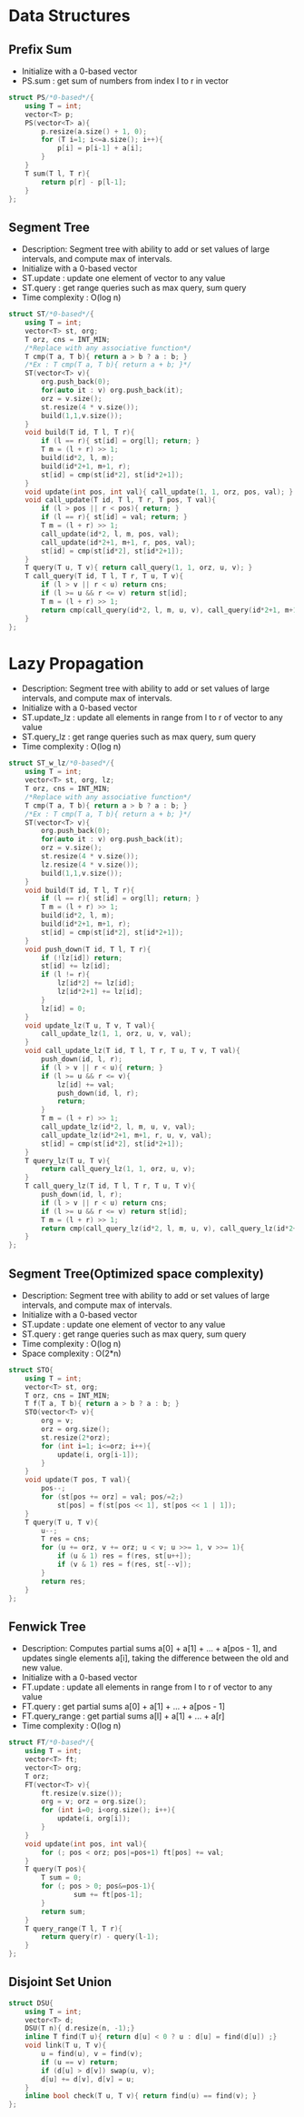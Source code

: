 # Data Structures
## Prefix Sum

+ Initialize with a 0-based vector
+ PS.sum : get sum of numbers from index l to r in vector

```cpp
struct PS/*0-based*/{
    using T = int;
    vector<T> p;
    PS(vector<T> a){
        p.resize(a.size() + 1, 0);
        for (T i=1; i<=a.size(); i++){
            p[i] = p[i-1] + a[i];
        }
    }
    T sum(T l, T r){
        return p[r] - p[l-1];
    }
};
```

## Segment Tree

+ Description: Segment tree with ability to add or set values of large intervals, and compute max of intervals.
+ Initialize with a 0-based vector
+ ST.update : update one element of vector to any value
+ ST.query : get range queries such as max query, sum query
+ Time complexity : O(log n)

```cpp
struct ST/*0-based*/{
    using T = int;
    vector<T> st, org;
    T orz, cns = INT_MIN;
    /*Replace with any associative function*/
    T cmp(T a, T b){ return a > b ? a : b; }
    /*Ex : T cmp(T a, T b){ return a + b; }*/
    ST(vector<T> v){
        org.push_back(0);
        for(auto it : v) org.push_back(it);
        orz = v.size();
        st.resize(4 * v.size());
        build(1,1,v.size());
    }
    void build(T id, T l, T r){
        if (l == r){ st[id] = org[l]; return; }
        T m = (l + r) >> 1;
        build(id*2, l, m);
        build(id*2+1, m+1, r);
        st[id] = cmp(st[id*2], st[id*2+1]);
    }
    void update(int pos, int val){ call_update(1, 1, orz, pos, val); }
    void call_update(T id, T l, T r, T pos, T val){
        if (l > pos || r < pos){ return; }
        if (l == r){ st[id] = val; return; }
        T m = (l + r) >> 1;
        call_update(id*2, l, m, pos, val);
        call_update(id*2+1, m+1, r, pos, val);
        st[id] = cmp(st[id*2], st[id*2+1]);
    }
    T query(T u, T v){ return call_query(1, 1, orz, u, v); }
    T call_query(T id, T l, T r, T u, T v){
        if (l > v || r < u) return cns;
        if (l >= u && r <= v) return st[id];
        T m = (l + r) >> 1;
        return cmp(call_query(id*2, l, m, u, v), call_query(id*2+1, m+1, r, u, v));
    }
};


```
# Lazy Propagation

+ Description: Segment tree with ability to add or set values of large intervals, and compute max of intervals.
+ Initialize with a 0-based vector
+ ST.update_lz : update all elements in range from l to r of vector to any value
+ ST.query_lz : get range queries such as max query, sum query
+ Time complexity : O(log n)

```cpp
struct ST_w_lz/*0-based*/{
    using T = int;
    vector<T> st, org, lz;
    T orz, cns = INT_MIN;
    /*Replace with any associative function*/
    T cmp(T a, T b){ return a > b ? a : b; }
    /*Ex : T cmp(T a, T b){ return a + b; }*/
    ST(vector<T> v){
        org.push_back(0);
        for(auto it : v) org.push_back(it);
        orz = v.size();
        st.resize(4 * v.size());
        lz.resize(4 * v.size());
        build(1,1,v.size());
    }
    void build(T id, T l, T r){
        if (l == r){ st[id] = org[l]; return; }
        T m = (l + r) >> 1;
        build(id*2, l, m);
        build(id*2+1, m+1, r);
        st[id] = cmp(st[id*2], st[id*2+1]);
    }
    void push_down(T id, T l, T r){
        if (!lz[id]) return;
        st[id] += lz[id];
        if (l != r){
            lz[id*2] += lz[id];
            lz[id*2+1] += lz[id];
        }
        lz[id] = 0;
    }
    void update_lz(T u, T v, T val){
        call_update_lz(1, 1, orz, u, v, val);
    }
    void call_update_lz(T id, T l, T r, T u, T v, T val){
        push_down(id, l, r);
        if (l > v || r < u){ return; }
        if (l >= u && r <= v){
            lz[id] += val;
            push_down(id, l, r);
            return;
        }
        T m = (l + r) >> 1;
        call_update_lz(id*2, l, m, u, v, val);
        call_update_lz(id*2+1, m+1, r, u, v, val);
        st[id] = cmp(st[id*2], st[id*2+1]);
    }
    T query_lz(T u, T v){
        return call_query_lz(1, 1, orz, u, v);
    }
    T call_query_lz(T id, T l, T r, T u, T v){
        push_down(id, l, r);
        if (l > v || r < u) return cns;
        if (l >= u && r <= v) return st[id];
        T m = (l + r) >> 1;
        return cmp(call_query_lz(id*2, l, m, u, v), call_query_lz(id*2+1, m+1, r, u, v));
    }
};
```

## Segment Tree(Optimized space complexity)

+ Description: Segment tree with ability to add or set values of large intervals, and compute max of intervals.
+ Initialize with a 0-based vector
+ ST.update : update one element of vector to any value
+ ST.query : get range queries such as max query, sum query
+ Time complexity : O(log n)
+ Space complexity : O(2*n)
```cpp
struct STO{
    using T = int;
    vector<T> st, org;
    T orz, cns = INT_MIN;
    T f(T a, T b){ return a > b ? a : b; }
    STO(vector<T> v){
        org = v;
        orz = org.size();
        st.resize(2*orz);
        for (int i=1; i<=orz; i++){
            update(i, org[i-1]);
        }
    }
    void update(T pos, T val){
        pos--;
        for (st[pos += orz] = val; pos/=2;)
            st[pos] = f(st[pos << 1], st[pos << 1 | 1]);
    }
    T query(T u, T v){
        u--;
        T res = cns;
        for (u += orz, v += orz; u < v; u >>= 1, v >>= 1){
            if (u & 1) res = f(res, st[u++]);
            if (v & 1) res = f(res, st[--v]);
        }
        return res;
    }
};

```

## Fenwick Tree

+ Description: Computes partial sums a[0] + a[1] + ... + a[pos - 1], and updates single elements a[i],
taking the difference between the old and new value.
+ Initialize with a 0-based vector
+ FT.update : update all elements in range from l to r of vector to any value
+ FT.query : get partial sums a[0] + a[1] + ... + a[pos - 1]
+ FT.query_range : get partial sums a[l] + a[1] + ... + a[r]
+ Time complexity : O(log n)

```cpp
struct FT/*0-based*/{
    using T = int;
    vector<T> ft;
    vector<T> org;
    T orz;
    FT(vector<T> v){
        ft.resize(v.size());
        org = v; orz = org.size();
        for (int i=0; i<org.size(); i++){
            update(i, org[i]);
        }
    }
    void update(int pos, int val){
        for (; pos < orz; pos|=pos+1) ft[pos] += val;
    }
    T query(T pos){
        T sum = 0;
        for (; pos > 0; pos&=pos-1){
                sum += ft[pos-1];
        }
        return sum;
    }
    T query_range(T l, T r){
        return query(r) - query(l-1);
    }
};
```

## Disjoint Set Union

```cpp
struct DSU{
    using T = int;
    vector<T> d;
    DSU(T n){ d.resize(n, -1);}
    inline T find(T u){ return d[u] < 0 ? u : d[u] = find(d[u]) ;}
    void link(T u, T v){
        u = find(u), v = find(v);
        if (u == v) return;
        if (d[u] > d[v]) swap(u, v);
        d[u] += d[v], d[v] = u;
    }
    inline bool check(T u, T v){ return find(u) == find(v); }
};
```